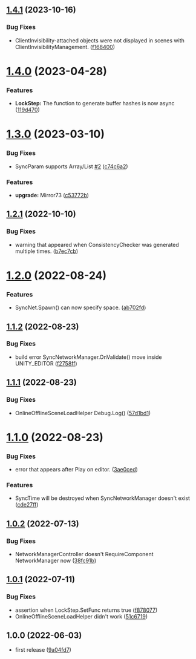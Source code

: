 ## [1.4.1](https://github.com/fuqunaga/SyncUtilForMirror/compare/v1.4.0...v1.4.1) (2023-10-16)


### Bug Fixes

* ClientInvisibility-attached objects were not displayed in scenes with ClientInvisibilityManagement. ([f168400](https://github.com/fuqunaga/SyncUtilForMirror/commit/f16840035654988100948a0a07ba6e77d74cb900))

# [1.4.0](https://github.com/fuqunaga/SyncUtilForMirror/compare/v1.3.0...v1.4.0) (2023-04-28)


### Features

* **LockStep:** The function to generate buffer hashes is now async ([119d470](https://github.com/fuqunaga/SyncUtilForMirror/commit/119d4701c010cabcae49bbeb092fbbd88be80a39))

# [1.3.0](https://github.com/fuqunaga/SyncUtilForMirror/compare/v1.2.1...v1.3.0) (2023-03-10)


### Bug Fixes

* SyncParam supports Array/List [#2](https://github.com/fuqunaga/SyncUtilForMirror/issues/2) ([c74c6a2](https://github.com/fuqunaga/SyncUtilForMirror/commit/c74c6a25f8a01e99e1ba02c6c62e9b93b45f5a24))


### Features

* **upgrade:** Mirror73 ([c53772b](https://github.com/fuqunaga/SyncUtilForMirror/commit/c53772b625d61095bf2f42b88cb16b7248b2ae52))

## [1.2.1](https://github.com/fuqunaga/SyncUtilForMirror/compare/v1.2.0...v1.2.1) (2022-10-10)


### Bug Fixes

* warning that appeared when ConsistencyChecker was generated multiple times. ([b7ec7cb](https://github.com/fuqunaga/SyncUtilForMirror/commit/b7ec7cbf16c7988ad2aa66ce66d77e6d89140a40))

# [1.2.0](https://github.com/fuqunaga/SyncUtilForMirror/compare/v1.1.2...v1.2.0) (2022-08-24)


### Features

* SyncNet.Spawn() can now specify space. ([ab702fd](https://github.com/fuqunaga/SyncUtilForMirror/commit/ab702fdb65bc0ed91f8ec3247b19948540673108))

## [1.1.2](https://github.com/fuqunaga/SyncUtilForMirror/compare/v1.1.1...v1.1.2) (2022-08-23)


### Bug Fixes

* build error SyncNetworkManager.OnValidate() move inside UNITY_EDITOR ([f2758ff](https://github.com/fuqunaga/SyncUtilForMirror/commit/f2758ff478a6081c0e97095526bfda12d3771cbb))

## [1.1.1](https://github.com/fuqunaga/SyncUtilForMirror/compare/v1.1.0...v1.1.1) (2022-08-23)


### Bug Fixes

* OnlineOfflineSceneLoadHelper Debug.Log() ([57d1bd1](https://github.com/fuqunaga/SyncUtilForMirror/commit/57d1bd1174bf8fcfc9f96308de989a33d7278380))

# [1.1.0](https://github.com/fuqunaga/SyncUtilForMirror/compare/v1.0.2...v1.1.0) (2022-08-23)


### Bug Fixes

*  error that appears after Play on editor. ([3ae0ced](https://github.com/fuqunaga/SyncUtilForMirror/commit/3ae0ced6820c5c3c39f92fc7da99f7ae1a228c36))


### Features

* SyncTime will be destroyed when SyncNetworkManager doesn't exist ([cde27ff](https://github.com/fuqunaga/SyncUtilForMirror/commit/cde27ffacc4393181c7638324a1708fe545b4647))

## [1.0.2](https://github.com/fuqunaga/SyncUtilForMirror/compare/v1.0.1...v1.0.2) (2022-07-13)


### Bug Fixes

* NetworkManagerController doesn't RequireComponent NetworkManager now ([38fc91b](https://github.com/fuqunaga/SyncUtilForMirror/commit/38fc91b49635fea7e2611ff5c6766ce5cafb3601))

## [1.0.1](https://github.com/fuqunaga/SyncUtilForMirror/compare/v1.0.0...v1.0.1) (2022-07-11)


### Bug Fixes

* assertion when LockStep.SetFunc returns true ([f878077](https://github.com/fuqunaga/SyncUtilForMirror/commit/f878077412e7c3ebdbb373d7921ccff31318965b))
* OnlineOfflineSceneLoadHelper didn't work ([51c6719](https://github.com/fuqunaga/SyncUtilForMirror/commit/51c67196033dc144191472173f16bd591612b431))

## 1.0.0 (2022-06-03)

* first release ([9a04fd7](https://github.com/fuqunaga/SyncUtilForMirror/commit/9a04fd701cdfd4db935d72499a7239fbd1e6ce96))
